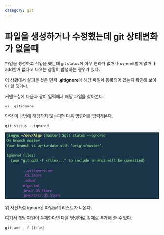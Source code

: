 ```yaml
---
category: git
---
```




# 파일을 생성하거나 수정했는데 git 상태변화가 없을때

파일을 생성하고 작업을 했는데 git status에 아무 변화가 없거나 commit할게 없거나 add할게 없다고 나오는 상황이 발생하는 경우가 있다.



이 상황에서 살펴볼 것은 먼저 **.gitignore**에 해당 파일이 등록되어 있는지 확인해 보아야 할 것이다.

커맨드창에 다음과 같이 입력해서 해당 파일을 찾아본다.

```c
vi .gitignore
```



만약 이 방법에 해당하지 않는다면 다음 명령어를 입력해본다.

```c
git status --ignored
```

![gitstatusIgnore](/images/git/gitstatusIgnore.png)



위 사진처럼 ignore된 파일들의 리스트가 나온다.

여기서 해당 파일이 존재한다면 다음 명령어로 강제로 추가해 줄 수 있다.

```c
git add --f [file]
```